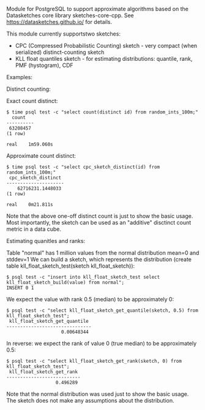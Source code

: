 Module for PostgreSQL to support approximate algorithms based on the Datasketches core library sketches-core-cpp.
See https://datasketches.github.io/ for details.

This module currently supportstwo sketches:

- CPC (Compressed Probabilistic Counting) sketch - very compact (when serialized) distinct-counting sketch
- KLL float quantiles sketch - for estimating distributions: quantile, rank, PMF (hystogram), CDF

Examples:

Distinct counting:

Exact count distinct:

	$ time psql test -c "select count(distinct id) from random_ints_100m;"
	  count
	----------
	 63208457
	(1 row)
	
	real	1m59.060s

Approximate count distinct:

	$ time psql test -c "select cpc_sketch_distinct(id) from random_ints_100m;"
	 cpc_sketch_distinct 
	---------------------
	    62716231.1448033
	(1 row)
	
	real	0m21.811s

Note that the above one-off distinct count is just to show the basic usage. Most importantly, the sketch can be used as an "additive" disctinct count metric in a data cube.

Estimating quanitles and ranks:

Table "normal" has 1 million values from the normal distribution mean=0 and stddev=1
We can build a sketch, which represents the distribution (create table kll\_float\_sketch\_test(sketch kll\_float\_sketch)):

	$ psql test -c "insert into kll_float_sketch_test select kll_float_sketch_build(value) from normal";
	INSERT 0 1

We expect the value with rank 0.5 (median) to be approximately 0:

	$ psql test -c "select kll_float_sketch_get_quantile(sketch, 0.5) from kll_float_sketch_test";
	 kll_float_sketch_get_quantile 
	-------------------------------
	                    0.00648344

In reverse: we expect the rank of value 0 (true median) to be approximately 0.5:

	$ psql test -c "select kll_float_sketch_get_rank(sketch, 0) from kll_float_sketch_test";
	 kll_float_sketch_get_rank 
	---------------------------
	                  0.496289

Note that the normal distribution was used just to show the basic usage. The sketch does not make any assumptions about the distribution.
